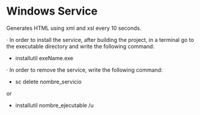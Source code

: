 # Windows Service

Generates HTML using xml and xsl every 10 seconds.

· In order to install the service, after building the project, in a terminal go to the executable directory and write the following command:

  - installutil exeName.exe

· In order to remove the service, write the following command:

  - sc delete nombre_servicio

or

  - installutil nombre_ejecutable /u
